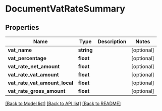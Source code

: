 # DocumentVatRateSummary

## Properties
Name | Type | Description | Notes
------------ | ------------- | ------------- | -------------
**vat_name** | **string** |  | [optional] 
**vat_percentage** | **float** |  | [optional] 
**vat_rate_net_amount** | **float** |  | [optional] 
**vat_rate_vat_amount** | **float** |  | [optional] 
**vat_rate_vat_amount_local** | **float** |  | [optional] 
**vat_rate_gross_amount** | **float** |  | [optional] 

[[Back to Model list]](../../README.md#documentation-for-models) [[Back to API list]](../../README.md#documentation-for-api-endpoints) [[Back to README]](../../README.md)

